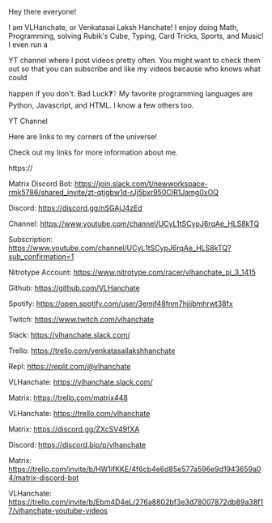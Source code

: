 Hey there everyone!

I am VLHanchate, or Venkatasai Laksh Hanchate! I enjoy doing Math, Programming, solving Rubik's Cube, Typing, Card Tricks, Sports, and Music! I even run a
     
YT channel where I post videos pretty often. You might want to check them out so that you can subscribe and like my videos because who knows what could
     
happen if you don't. Bad Luck❓❔ My favorite programming languages are Python, Javascript, and HTML. I know a few others too.
     
YT Channel
                                                                    
Here are links to my corners of the universe!
                                                                    
Check out my links for more information about me.

https://

Matrix Discord Bot: https://join.slack.com/t/newworkspace-rmk5786/shared_invite/zt-qtjgbw1d-rJj5bxr950CIR1Jamg0xOQ

Discord: https://discord.gg/nSGAjJ4zEd

Channel: https://www.youtube.com/channel/UCyL1tSCypJ6rqAe_HLS8kTQ

Subscription: https://www.youtube.com/channel/UCyL1tSCypJ6rqAe_HLS8kTQ?sub_confirmation=1

Nitrotype Account: https://www.nitrotype.com/racer/vlhanchate_pi_3_1415

Github: https://github.com/VLHanchate

Spotify: https://open.spotify.com/user/3emjf48fnm7hjjjbmhrwt38fx

Twitch: https://www.twitch.com/vlhanchate

Slack: https://vlhanchate.slack.com/

Trello: https://trello.com/venkatasailakshhanchate

Repl: https://replit.com/@vlhanchate

VLHanchate: https://vlhanchate.slack.com/

Matrix: https://trello.com/matrix448

VLHanchate: https://trello.com/vlhanchate

Matrix: https://discord.gg/ZXcSV49fXA

Discord: https://discord.bio/p/vlhanchate

Matrix: https://trello.com/invite/b/HW1ifKKE/4f6cb4e6d85e577a596e9d1943659a04/matrix-discord-bot

VLHanchate: https://trello.com/invite/b/Ebm4D4eL/276a8802bf3e3d78007872db89a38f17/vlhanchate-youtube-videos
